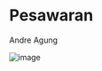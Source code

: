 # Pesawaran

Andre Agung

![image](https://github.com/projectandre/Pesawaran/assets/101693380/5daf054f-57e5-40a8-ac4e-67c1ddaf013f)
